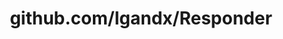---
layout: post
title: github.com/lgandx/Responder
categories: link
tags: [انگلیسی, گیت‌هاب, برنامه‌نویسی]
---